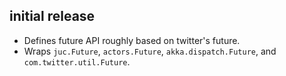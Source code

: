 ## initial release

- Defines future API roughly based on twitter's future.
- Wraps `juc.Future`, `actors.Future`, `akka.dispatch.Future`, and `com.twitter.util.Future`.
